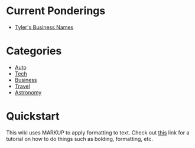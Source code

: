 <!-- TITLE: Exploits and Machinations -->
<!-- SUBTITLE: E&M is a repository for all ideas. Dream your biggest dreams. -->

# Current Ponderings
* [Tyler's Business Names](/home/business/tylers-name)
# Categories

* [Auto](/home/auto)
* [Tech](/home/tech)
* [Business](/home/business)
* [Travel](/home/travel)
* [Astronomy](/home/astronomy)
# Quickstart
This wiki uses MARKUP to apply formatting to text. Check out [this](https://github.com/adam-p/markdown-here/wiki/Markdown-Cheatsheet) link for a tutorial on how to do things such as bolding, formatting, etc.


